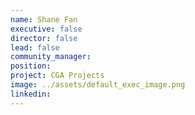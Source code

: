 ```yaml
---
name: Shane Fan
executive: false
director: false
lead: false
community_manager:   
position:  
project: CGA Projects
image: ../assets/default_exec_image.png
linkedin: 
---
```

